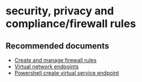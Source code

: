 <properties
	pageTitle="security, privacy and compliance/firewall rules"
	description="security, privacy and compliance/firewall rules"
	service="microsoft.sql"
	resource="servers"
	authors="emlisa"
	displayOrder=""
	selfHelpType="generic"
	supportTopicIds="32629700"
	resourceTags=""
	productPesIds="13491"
	cloudEnvironments="public"
/>

# security, privacy and compliance/firewall rules

## **Recommended documents**
* [Create and manage firewall rules](https://docs.microsoft.com/azure/sql-database/sql-database-firewall-configure/)<br>
* [Virtual network endpoints](https://docs.microsoft.com/azure/sql-database/sql-database-vnet-service-endpoint-rule-overview/)<br>
* [Powershell create virtual service endpoint](https://docs.microsoft.com/azure/sql-database/sql-database-vnet-service-endpoint-rule-powershell/)